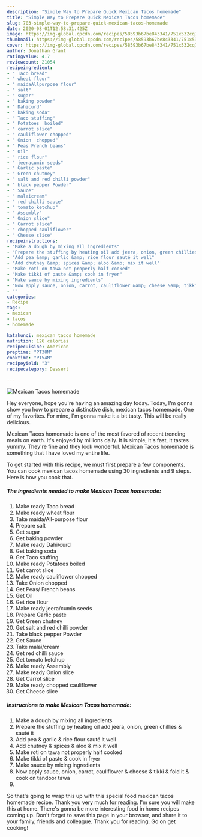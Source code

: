```yaml
---
description: "Simple Way to Prepare Quick Mexican Tacos homemade"
title: "Simple Way to Prepare Quick Mexican Tacos homemade"
slug: 703-simple-way-to-prepare-quick-mexican-tacos-homemade
date: 2020-08-01T12:58:31.425Z
image: https://img-global.cpcdn.com/recipes/58593b67be843341/751x532cq70/mexican-tacos-homemade-recipe-main-photo.jpg
thumbnail: https://img-global.cpcdn.com/recipes/58593b67be843341/751x532cq70/mexican-tacos-homemade-recipe-main-photo.jpg
cover: https://img-global.cpcdn.com/recipes/58593b67be843341/751x532cq70/mexican-tacos-homemade-recipe-main-photo.jpg
author: Jonathan Grant
ratingvalue: 4.7
reviewcount: 21054
recipeingredient:
- " Taco bread"
- " wheat flour"
- " maidaAllpurpose flour"
- " salt"
- " sugar"
- " baking powder"
- " Dahicurd"
- " baking soda"
- " Taco stuffing"
- " Potatoes  boiled"
- " carrot slice"
- " cauliflower chopped"
- " Onion  chopped"
- " Peas French beans"
- " Oil"
- " rice flour"
- " jeeracumin seeds"
- " Garlic paste"
- " Green chutney"
- " salt and red chilli powder"
- " black pepper Powder"
- " Sauce"
- " malaicream"
- " red chilli sauce"
- " tomato ketchup"
- " Assembly"
- " Onion slice"
- " Carrot slice"
- " chopped cauliflower"
- " Cheese slice"
recipeinstructions:
- "Make a dough by mixing all ingredients"
- "Prepare the stuffing by heating oil add jeera, onion, green chillies &amp; sauté it"
- "Add pea &amp; garlic &amp; rice flour sauté it well"
- "Add chutney &amp; spices &amp; aloo &amp; mix it well"
- "Make roti on tawa not properly half cooked"
- "Make tikki of paste &amp; cook in fryer"
- "Make sauce by mixing ingredients"
- "Now apply sauce, onion, carrot, cauliflower &amp; cheese &amp; tikki &amp; fold it &amp; cook on tandoor tawa"
- ""
categories:
- Recipe
tags:
- mexican
- tacos
- homemade

katakunci: mexican tacos homemade 
nutrition: 126 calories
recipecuisine: American
preptime: "PT38M"
cooktime: "PT54M"
recipeyield: "3"
recipecategory: Dessert

---
```



![Mexican Tacos homemade](https://img-global.cpcdn.com/recipes/58593b67be843341/751x532cq70/mexican-tacos-homemade-recipe-main-photo.jpg)

Hey everyone, hope you're having an amazing day today. Today, I'm gonna show you how to prepare a distinctive dish, mexican tacos homemade. One of my favorites. For mine, I'm gonna make it a bit tasty. This will be really delicious.



Mexican Tacos homemade is one of the most favored of recent trending meals on earth. It's enjoyed by millions daily. It is simple, it's fast, it tastes yummy. They're fine and they look wonderful. Mexican Tacos homemade is something that I have loved my entire life.


To get started with this recipe, we must first prepare a few components. You can cook mexican tacos homemade using 30 ingredients and 9 steps. Here is how you cook that.

<!--inarticleads1-->

##### The ingredients needed to make Mexican Tacos homemade:

1. Make ready  Taco bread
1. Make ready  wheat flour
1. Take  maida/All-purpose flour
1. Prepare  salt
1. Get  sugar
1. Get  baking powder
1. Make ready  Dahi/curd
1. Get  baking soda
1. Get  Taco stuffing
1. Make ready  Potatoes  boiled
1. Get  carrot slice
1. Make ready  cauliflower chopped
1. Take  Onion  chopped
1. Get  Peas/ French beans
1. Get  Oil
1. Get  rice flour
1. Make ready  jeera/cumin seeds
1. Prepare  Garlic paste
1. Get  Green chutney
1. Get  salt and red chilli powder
1. Take  black pepper Powder
1. Get  Sauce
1. Take  malai/cream
1. Get  red chilli sauce
1. Get  tomato ketchup
1. Make ready  Assembly
1. Make ready  Onion slice
1. Get  Carrot slice
1. Make ready  chopped cauliflower
1. Get  Cheese slice




<!--inarticleads2-->

##### Instructions to make Mexican Tacos homemade:

1. Make a dough by mixing all ingredients
1. Prepare the stuffing by heating oil add jeera, onion, green chillies &amp; sauté it
1. Add pea &amp; garlic &amp; rice flour sauté it well
1. Add chutney &amp; spices &amp; aloo &amp; mix it well
1. Make roti on tawa not properly half cooked
1. Make tikki of paste &amp; cook in fryer
1. Make sauce by mixing ingredients
1. Now apply sauce, onion, carrot, cauliflower &amp; cheese &amp; tikki &amp; fold it &amp; cook on tandoor tawa
1. 




So that's going to wrap this up with this special food mexican tacos homemade recipe. Thank you very much for reading. I'm sure you will make this at home. There's gonna be more interesting food in home recipes coming up. Don't forget to save this page in your browser, and share it to your family, friends and colleague. Thank you for reading. Go on get cooking!

